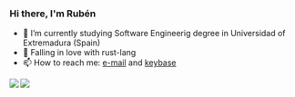 ### Hi there, I'm Rubén

- 🌱 I’m currently studying Software Engineerig degree in Universidad of Extremadura (Spain)
- 🦀 Falling in love with rust-lang
- 📫 How to reach me: [e-mail](mailto:rserranoizq@gmail.com) and [keybase](https://keybase.io/Rubensei)

<a href="https://github.com/anuraghazra/github-readme-stats">
  <img align="left" src="https://github-readme-stats.vercel.app/api?username=Rubensei&count_private=true&show_icons=true" />
</a>
<a href="https://github.com/anuraghazra/github-readme-stats">
  <img align="left" src="https://github-readme-stats.vercel.app/api/top-langs/?username=Rubensei?layout=compact" />
</a>
